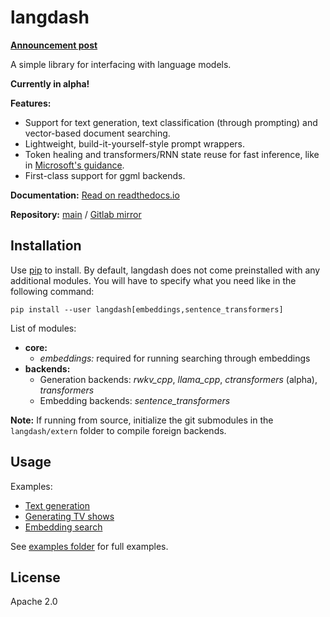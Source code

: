 # langdash

[**Announcement post**](https://mysymphony.jp.net/a/langdash-announcement/)

A simple library for interfacing with language models.

**Currently in alpha!**

**Features:**
  
  * Support for text generation, text classification (through prompting) and vector-based document searching.
  * Lightweight, build-it-yourself-style prompt wrappers.
  * Token healing and transformers/RNN state reuse for fast inference, like in [Microsoft's guidance](https://github.com/microsoft/guidance).
  * First-class support for ggml backends.

**Documentation:** [Read on readthedocs.io](https://langdash.readthedocs.io/en/latest/)

**Repository:** [main](https://git.mysymphony.jp.net/nana/langdash/) / [Gitlab mirror](https://gitlab.com/nanamochizuki77/langdash)

## Installation

Use [pip](https://pip.pypa.io/en/stable/) to install. By default, langdash does not come preinstalled with any additional modules. You will have to specify what you need like in the following command:

```
pip install --user langdash[embeddings,sentence_transformers]
```

List of modules:
  
  * **core:**
    * *embeddings:* required for running searching through embeddings
  * **backends:**
    * Generation backends: *rwkv_cpp*, *llama_cpp*, *ctransformers* (alpha), *transformers*
    * Embedding backends: *sentence_transformers*

**Note:** If running from source, initialize the git submodules in the `langdash/extern` folder to compile foreign backends.
    
## Usage

Examples:

  * [Text generation](https://git.mysymphony.jp.net/nana/langdash/src/branch/master/docs/examples/text-generation.md)
  * [Generating TV shows](https://git.mysymphony.jp.net/nana/langdash/src/branch/master/docs/examples/generating-tv-shows.md)
  * [Embedding search](https://git.mysymphony.jp.net/nana/langdash/src/branch/master/docs/examples/embedding-search.md)

See [examples folder](https://git.mysymphony.jp.net/nana/langdash/src/branch/master/examples) for full examples.

## License

Apache 2.0